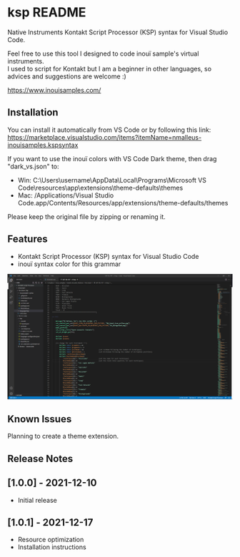 # ksp README

Native Instruments Kontakt Script Processor (KSP) syntax for Visual Studio Code.  

Feel free to use this tool I designed to code inouï sample's virtual instruments.  
I used to script for Kontakt but I am a beginner in other languages, so advices and suggestions are welcome :)  
  
https://www.inouisamples.com/

## Installation

You can install it automatically from VS Code or by following this link:  
https://marketplace.visualstudio.com/items?itemName=nmalleus-inouisamples.kspsyntax  
  
If you want to use the inouï colors with VS Code Dark theme, then drag "dark_vs.json" to:
* Win: C:\Users\username\AppData\Local\Programs\Microsoft VS Code\resources\app\extensions\theme-defaults\themes  
* Mac: /Applications/Visual Studio Code.app/Contents/Resources/app/extensions/theme-defaults/themes  
  
Please keep the original file by zipping or renaming it.

## Features

* Kontakt Script Processor (KSP) syntax for Visual Studio Code
* inouï syntax color for this grammar  
  
![Image](https://raw.githubusercontent.com/nmalleus/ksp/master/resources/inoui%20KSP%20example.png)

## Known Issues

Planning to create a theme extension.

## Release Notes

## [1.0.0] - 2021-12-10
- Initial release
## [1.0.1] - 2021-12-17
- Resource optimization
- Installation instructions